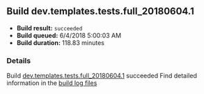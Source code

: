 ## Build dev.templates.tests.full_20180604.1
- **Build result:** `succeeded`
- **Build queued:** 6/4/2018 5:00:03 AM
- **Build duration:** 118.83 minutes
### Details
Build [dev.templates.tests.full_20180604.1](https://winappstudio.visualstudio.com/web/build.aspx?pcguid=a4ef43be-68ce-4195-a619-079b4d9834c2&builduri=vstfs%3a%2f%2f%2fBuild%2fBuild%2f25798) succeeded
Find detailed information in the [build log files](https://uwpctdiags.blob.core.windows.net/buildlogs/dev.templates.tests.full_20180604.1_logs.zip)
